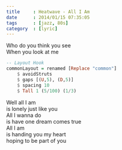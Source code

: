 ```yaml
---
title     : Heatwave - All I Am
date      : 2014/01/15 07:35:05
tags      : [jazz, 80s]
category  : [lyric]
---
```


Who do you think you see  
When you look at me

<!-- more --> 

```haskell
-- Layout Hook
commonLayout = renamed [Replace "common"]
    $ avoidStruts 
    $ gaps [(U,5), (D,5)] 
    $ spacing 10
    $ Tall 1 (5/100) (1/3)
```

Well all I am  
is lonely just like you  
All I wanna do  
is have one dream comes true  
All I am  
is handing you my heart  
hoping to be part of you
